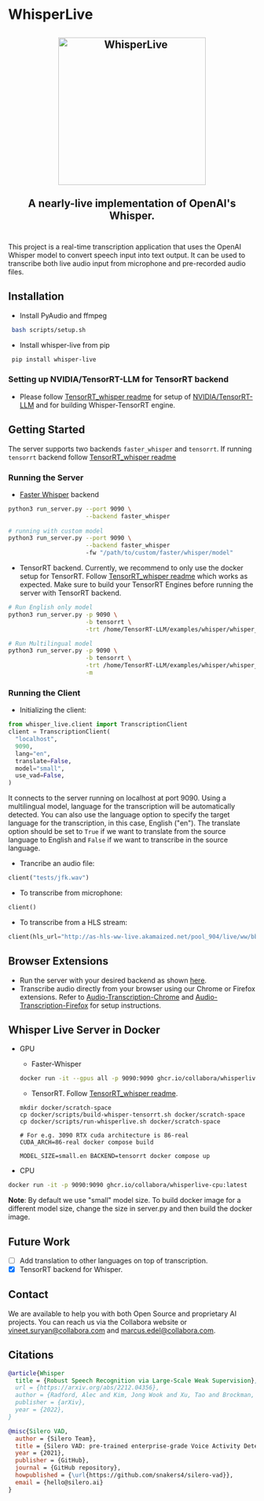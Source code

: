 # WhisperLive

<h2 align="center">
  <a href="https://www.youtube.com/watch?v=0PHWCApIcCI"><img
src="https://img.youtube.com/vi/0PHWCApIcCI/0.jpg" style="background-color:rgba(0,0,0,0);" height=300 alt="WhisperLive"></a>
  <br><br>A nearly-live implementation of OpenAI's Whisper.
<br><br>
</h2>

This project is a real-time transcription application that uses the OpenAI Whisper model
to convert speech input into text output. It can be used to transcribe both live audio
input from microphone and pre-recorded audio files.

## Installation
- Install PyAudio and ffmpeg
```bash
 bash scripts/setup.sh
```

- Install whisper-live from pip
```bash
 pip install whisper-live
```

### Setting up NVIDIA/TensorRT-LLM for TensorRT backend
- Please follow [TensorRT_whisper readme](https://github.com/collabora/WhisperLive/blob/main/TensorRT_whisper.md) for setup of [NVIDIA/TensorRT-LLM](https://github.com/NVIDIA/TensorRT-LLM) and for building Whisper-TensorRT engine.

## Getting Started
The server supports two backends `faster_whisper` and `tensorrt`. If running `tensorrt` backend follow [TensorRT_whisper readme](https://github.com/collabora/WhisperLive/blob/main/TensorRT_whisper.md)

### Running the Server
- [Faster Whisper](https://github.com/SYSTRAN/faster-whisper) backend
```bash
python3 run_server.py --port 9090 \
                      --backend faster_whisper
  
# running with custom model
python3 run_server.py --port 9090 \
                      --backend faster_whisper
                      -fw "/path/to/custom/faster/whisper/model"
```

- TensorRT backend. Currently, we recommend to only use the docker setup for TensorRT. Follow [TensorRT_whisper readme](https://github.com/collabora/WhisperLive/blob/main/TensorRT_whisper.md) which works as expected. Make sure to build your TensorRT Engines before running the server with TensorRT backend.
```bash
# Run English only model
python3 run_server.py -p 9090 \
                      -b tensorrt \
                      -trt /home/TensorRT-LLM/examples/whisper/whisper_small_en

# Run Multilingual model
python3 run_server.py -p 9090 \
                      -b tensorrt \
                      -trt /home/TensorRT-LLM/examples/whisper/whisper_small \
                      -m
```


### Running the Client
- Initializing the client:
```python
from whisper_live.client import TranscriptionClient
client = TranscriptionClient(
  "localhost",
  9090,
  lang="en",
  translate=False,
  model="small",
  use_vad=False,
)
```
It connects to the server running on localhost at port 9090. Using a multilingual model, language for the transcription will be automatically detected. You can also use the language option to specify the target language for the transcription, in this case, English ("en"). The translate option should be set to `True` if we want to translate from the source language to English and `False` if we want to transcribe in the source language.

- Trancribe an audio file:
```python
client("tests/jfk.wav")
```

- To transcribe from microphone:
```python
client()
```

- To transcribe from a HLS stream:
```python
client(hls_url="http://as-hls-ww-live.akamaized.net/pool_904/live/ww/bbc_1xtra/bbc_1xtra.isml/bbc_1xtra-audio%3d96000.norewind.m3u8") 
```

## Browser Extensions
- Run the server with your desired backend as shown [here](https://github.com/collabora/WhisperLive?tab=readme-ov-file#running-the-server).
- Transcribe audio directly from your browser using our Chrome or Firefox extensions. Refer to [Audio-Transcription-Chrome](https://github.com/collabora/whisper-live/tree/main/Audio-Transcription-Chrome#readme) and [Audio-Transcription-Firefox](https://github.com/collabora/whisper-live/tree/main/Audio-Transcription-Firefox#readme) for setup instructions.

## Whisper Live Server in Docker
- GPU
  - Faster-Whisper
  ```bash
  docker run -it --gpus all -p 9090:9090 ghcr.io/collabora/whisperlive-gpu:latest
  ```

  - TensorRT. Follow [TensorRT_whisper readme](https://github.com/collabora/WhisperLive/blob/main/TensorRT_whisper.md).
  ```
  mkdir docker/scratch-space
  cp docker/scripts/build-whisper-tensorrt.sh docker/scratch-space
  cp docker/scripts/run-whisperlive.sh docker/scratch-space

  # For e.g. 3090 RTX cuda architecture is 86-real
  CUDA_ARCH=86-real docker compose build

  MODEL_SIZE=small.en BACKEND=tensorrt docker compose up
  ```

- CPU
```bash
docker run -it -p 9090:9090 ghcr.io/collabora/whisperlive-cpu:latest
```
**Note**: By default we use "small" model size. To build docker image for a different model size, change the size in server.py and then build the docker image.

## Future Work
- [ ] Add translation to other languages on top of transcription.
- [x] TensorRT backend for Whisper.

## Contact

We are available to help you with both Open Source and proprietary AI projects. You can reach us via the Collabora website or [vineet.suryan@collabora.com](mailto:vineet.suryan@collabora.com) and [marcus.edel@collabora.com](mailto:marcus.edel@collabora.com).

## Citations
```bibtex
@article{Whisper
  title = {Robust Speech Recognition via Large-Scale Weak Supervision},
  url = {https://arxiv.org/abs/2212.04356},
  author = {Radford, Alec and Kim, Jong Wook and Xu, Tao and Brockman, Greg and McLeavey, Christine and Sutskever, Ilya},
  publisher = {arXiv},
  year = {2022},
}
```

```bibtex
@misc{Silero VAD,
  author = {Silero Team},
  title = {Silero VAD: pre-trained enterprise-grade Voice Activity Detector (VAD), Number Detector and Language Classifier},
  year = {2021},
  publisher = {GitHub},
  journal = {GitHub repository},
  howpublished = {\url{https://github.com/snakers4/silero-vad}},
  email = {hello@silero.ai}
}
